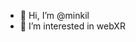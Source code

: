 - 👋 Hi, I’m @minkil
- 👀 I’m interested in webXR

<!---
minkil/minkil is a ✨ special ✨ repository because its `README.md` (this file) appears on your GitHub profile.
You can click the Preview link to take a look at your changes.
--->
